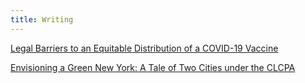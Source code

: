 ```yaml
---
title: Writing
---
```


[Legal Barriers to an Equitable Distribution of a COVID-19 Vaccine](/COVIDVaccine.pdf)

[Envisioning a Green New York: A Tale of Two Cities under the CLCPA](/AstoriaCLCPA.pdf)
